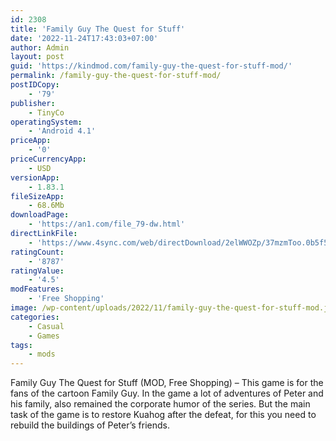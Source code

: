 ```yaml
---
id: 2308
title: 'Family Guy The Quest for Stuff'
date: '2022-11-24T17:43:03+07:00'
author: Admin
layout: post
guid: 'https://kindmod.com/family-guy-the-quest-for-stuff-mod/'
permalink: /family-guy-the-quest-for-stuff-mod/
postIDCopy:
    - '79'
publisher:
    - TinyCo
operatingSystem:
    - 'Android 4.1'
priceApp:
    - '0'
priceCurrencyApp:
    - USD
versionApp:
    - 1.83.1
fileSizeApp:
    - 68.6Mb
downloadPage:
    - 'https://an1.com/file_79-dw.html'
directLinkFile:
    - 'https://www.4sync.com/web/directDownload/2elWWOZp/37mzmToo.0b5f56a2b8105850eae769aba6008854'
ratingCount:
    - '8787'
ratingValue:
    - '4.5'
modFeatures:
    - 'Free Shopping'
image: /wp-content/uploads/2022/11/family-guy-the-quest-for-stuff-mod.jpg
categories:
    - Casual
    - Games
tags:
    - mods
---
```


Family Guy The Quest for Stuff (MOD, Free Shopping) – This game is for the fans of the cartoon Family Guy. In the game a lot of adventures of Peter and his family, also remained the corporate humor of the series. But the main task of the game is to restore Kuahog after the defeat, for this you need to rebuild the buildings of Peter’s friends.